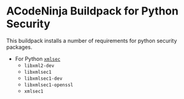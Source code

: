 # ACodeNinja Buildpack for Python Security

This buildpack installs a number of requirements for python security packages.

- For Python [`xmlsec`](https://pypi.org/project/xmlsec/)
    - `libxml2-dev`
    - `libxmlsec1`
    - `libxmlsec1-dev`
    - `libxmlsec1-openssl`
    - `xmlsec1`
